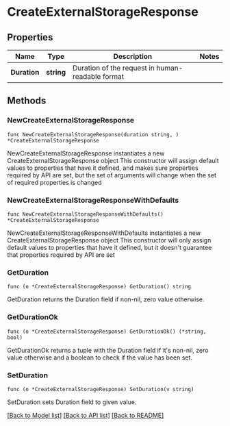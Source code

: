 # CreateExternalStorageResponse

## Properties

Name | Type | Description | Notes
------------ | ------------- | ------------- | -------------
**Duration** | **string** | Duration of the request in human-readable format | 

## Methods

### NewCreateExternalStorageResponse

`func NewCreateExternalStorageResponse(duration string, ) *CreateExternalStorageResponse`

NewCreateExternalStorageResponse instantiates a new CreateExternalStorageResponse object
This constructor will assign default values to properties that have it defined,
and makes sure properties required by API are set, but the set of arguments
will change when the set of required properties is changed

### NewCreateExternalStorageResponseWithDefaults

`func NewCreateExternalStorageResponseWithDefaults() *CreateExternalStorageResponse`

NewCreateExternalStorageResponseWithDefaults instantiates a new CreateExternalStorageResponse object
This constructor will only assign default values to properties that have it defined,
but it doesn't guarantee that properties required by API are set

### GetDuration

`func (o *CreateExternalStorageResponse) GetDuration() string`

GetDuration returns the Duration field if non-nil, zero value otherwise.

### GetDurationOk

`func (o *CreateExternalStorageResponse) GetDurationOk() (*string, bool)`

GetDurationOk returns a tuple with the Duration field if it's non-nil, zero value otherwise
and a boolean to check if the value has been set.

### SetDuration

`func (o *CreateExternalStorageResponse) SetDuration(v string)`

SetDuration sets Duration field to given value.



[[Back to Model list]](../README.md#documentation-for-models) [[Back to API list]](../README.md#documentation-for-api-endpoints) [[Back to README]](../README.md)



